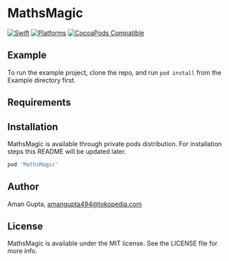# MathsMagic

<!-- [![CI Status](https://img.shields.io/travis/dev-aman/MathsMagic.svg?style=flat)](https://travis-ci.org/dev-aman/MathsMagic)
[![Version](https://img.shields.io/cocoapods/v/MathsMagic.svg?style=flat)](https://cocoapods.org/pods/MathsMagic)
[![License](https://img.shields.io/cocoapods/l/MathsMagic.svg?style=flat)](https://cocoapods.org/pods/MathsMagic)
[![Platform](https://img.shields.io/cocoapods/p/MathsMagic.svg?style=flat)](https://cocoapods.org/pods/MathsMagic) -->

[![Swift](https://img.shields.io/badge/Swift-5.3_5.4_5.5_5.6-orange?style=flat-square)](https://img.shields.io/badge/Swift-5.3_5.4_5.5_5.6-Orange?style=flat-square)
[![Platforms](https://img.shields.io/badge/Platforms-iOS-yellowgreen?style=flat-square)](https://img.shields.io/badge/Platforms-iOS-Green?style=flat-square)
[![CocoaPods Compatible](https://img.shields.io/cocoapods/v/1.0.1-blue?style=flat-square)](https://img.shields.io/cocoapods/v/1.0.1-blue?style=flat-square)


## Example

To run the example project, clone the repo, and run `pod install` from the Example directory first.

## Requirements

## Installation

MathsMagic is available through private pods distribution. For installation steps this README will be updated later.

```ruby
pod 'MathsMagic'
```

## Author

Aman Gupta, amangupta494@tokopedia.com

## License

MathsMagic is available under the MIT license. See the LICENSE file for more info.
